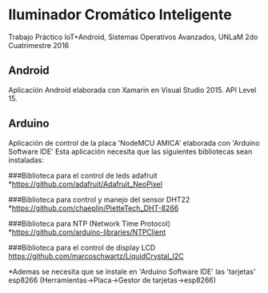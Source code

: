 # Iluminador Cromático Inteligente
Trabajo Práctico IoT+Android, Sistemas Operativos Avanzados, UNLaM 2do Cuatrimestre 2016

## Android
Aplicación Android elaborada con Xamarin en Visual Studio 2015. API Level 15.

## Arduino
Aplicación de control de la placa 'NodeMCU AMICA' elaborada con 'Arduino Software IDE'
Esta aplicación necesita que las siguientes bibliotecas sean instaladas:

###Biblioteca para el control de leds adafruit
*https://github.com/adafruit/Adafruit_NeoPixel

###Biblioteca para control y manejo del sensor DHT22
*https://github.com/chaeplin/PietteTech_DHT-8266

###Biblioteca para NTP (Network Time Protocol)
*https://github.com/arduino-libraries/NTPClient

###Biblioteca para el control de display LCD
https://github.com/marcoschwartz/LiquidCrystal_I2C

*Ademas se necesita que se instale en 'Arduino Software IDE' las 'tarjetas' esp8266 (Herramientas->Placa->Gestor de tarjetas->esp8266)
